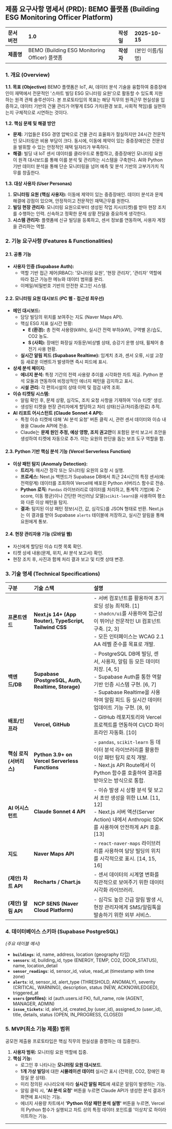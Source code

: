 

## **제품 요구사항 명세서 (PRD): BEMO 플랫폼 (Building ESG Monitoring Officer Platform)**

| **문서 버전** | 1.0 | **작성일** | 2025-10-15 |
| :--- | :--- | :--- | :--- |
| **제품명** | BEMO (Building ESG Monitoring Officer) 플랫폼 | **작성자** | (본인 이름/팀명) |

### **1. 개요 (Overview)**

**1.1. 목표 (Objective)**
BEMO 플랫폼은 IoT, AI, 데이터 분석 기술을 융합하여 중증장애인이 재택에서 전문적인 '스마트 빌딩 ESG 모니터링 요원'으로 활동할 수 있도록 지원하는 원격 관제 솔루션이다. 본 프로토타입의 목표는 해당 직무의 원격근무 현실성을 입증하고, 데이터 기반의 건물 관리가 어떻게 ESG 가치(환경 보호, 사회적 책임)를 실현하는지 구체적으로 시연하는 것이다.

**1.2. 핵심 문제 및 해결 방안**

  * **문제:** 기업들은 ESG 경영 압박으로 건물 관리 효율화가 절실하지만 24시간 전문적인 모니터링은 비용 부담이 크다. 동시에, 이동에 제약이 있는 중증장애인은 전문성을 발휘할 수 있는 안정적인 재택 일자리가 부족하다.
  * **해결:** 빌딩 내 IoT 센서 데이터를 클라우드로 통합하고, 중증장애인 모니터링 요원이 원격 대시보드를 통해 이를 분석 및 관리하는 시스템을 구축한다. AI와 Python 기반 데이터 분석을 통해 단순 모니터링을 넘어 예측 및 분석 기반의 고부가가치 직무를 창출한다.

**1.3. 대상 사용자 (User Personas)**

1.  **모니터링 요원 (핵심 사용자):** 이동에 제약이 있는 중증장애인. 데이터 분석과 문제 해결에 강점이 있으며, 안정적이고 전문적인 재택근무를 원한다.
2.  **빌딩 현장 관리자:** 모니터링 요원으로부터 생성된 작업 지시(티켓)를 받아 현장 조치를 수행하는 인력. 신속하고 정확한 문제 상황 전달을 중요하게 생각한다.
3.  **시스템 관리자:** 플랫폼에 신규 빌딩을 등록하고, 센서 정보를 연동하며, 사용자 계정을 관리하는 역할.

### **2. 기능 요구사항 (Features & Functionalities)**

#### **2.1. 공통 기능**

  * **사용자 인증 (Supabase Auth):**
      * 역할 기반 접근 제어(RBAC): '모니터링 요원', '현장 관리자', '관리자' 역할에 따라 접근 가능한 메뉴와 데이터 범위를 분리.
      * 이메일/비밀번호 기반의 안전한 로그인 시스템.

#### **2.2. 모니터링 요원 대시보드 (PC 웹 - 접근성 최우선)**

  * **메인 대시보드:**
      * 담당 빌딩의 위치를 보여주는 지도 (Naver Maps API).
      * 핵심 ESG 지표 실시간 현황:
          * **E (환경):** 총 전력 사용량(kWh), 실시간 전력 부하(kW), 구역별 온/습도, CO2 농도.
          * **S (사회):** 장애인 화장실 자동문/비상벨 상태, 승강기 운행 상태, 휠체어 충전기 사용 현황.
      * **실시간 알림 피드 (Supabase Realtime):** 임계치 초과, 센서 오류, 시설 고장 등 새로운 이벤트가 발생하면 즉시 피드에 표시.
  * **상세 분석 페이지:**
      * **에너지 분석:** 특정 기간의 전력 사용량 추이를 시각화한 차트 제공. Python 분석 모듈과 연동하여 비정상적인 에너지 패턴을 감지하고 표시.
      * **시설 관리:** 각 편의시설의 상태 이력 및 점검 내역 조회.
  * **이슈 티켓팅 시스템:**
      * 알림 확인 후, 문제 상황, 심각도, 조치 요청 사항을 기재하여 '이슈 티켓' 생성.
      * 생성된 티켓을 현장 관리자에게 할당하고 처리 상태(신규/처리중/완료) 추적.
  * **AI 리포트 어시스턴트 (Claude Sonnet 4 API):**
      * 특정 이슈 티켓에 대해 'AI 분석 요청' 버튼 클릭 시, 관련 센서 데이터와 이슈 내용을 Claude API에 전송.
      * Claude는 **문제 원인 추정, 예상 영향, 조치 권고안**이 포함된 분석 보고서 초안을 생성하여 티켓에 자동으로 추가. 이는 요원의 판단을 돕는 보조 도구 역할을 함.

#### **2.3. Python 기반 핵심 분석 기능 (Vercel Serverless Function)**

  * **이상 패턴 탐지 (Anomaly Detection):**
      * **트리거:** 매시간 정각 또는 모니터링 요원의 요청 시 실행.
      * **프로세스:** Next.js 백엔드가 Supabase DB에서 최근 24시간의 특정 센서(예: 전력량계) 데이터를 조회하여 Vercel에 배포된 Python 서버리스 함수로 전송.
      * **Python 로직:** `Pandas` 라이브러리로 데이터를 처리하고, 통계적 기법(예: Z-score, 이동 평균)이나 간단한 머신러닝 모델(`scikit-learn`)을 사용하여 평소와 다른 이상 패턴을 탐지.
      * **결과:** 탐지된 이상 패턴 정보(시간, 값, 심각도)를 JSON 형태로 반환. Next.js는 이 결과를 받아 Supabase `alerts` 테이블에 저장하고, 실시간 알림을 통해 요원에게 통보.

#### **2.4. 현장 관리자용 기능 (모바일 웹)**

  * 자신에게 할당된 이슈 티켓 목록 확인.
  * 티켓 상세 내용(문제, 위치, AI 분석 보고서) 확인.
  * 현장 조치 후, 사진과 함께 처리 결과 보고 및 티켓 상태 변경.

### **3. 기술 명세 (Technical Specifications)**

| 구분 | 기술 스택 | 설명 |
| :--- | :--- | :--- |
| **프론트엔드** | **Next.js 14+ (App Router), TypeScript, Tailwind CSS** | - 서버 컴포넌트를 활용하여 초기 로딩 성능 최적화. [1]<br>- `shadcn/ui`를 사용하여 접근성이 뛰어난 전문적인 UI 컴포넌트 구축. [2, 3]<br>- 모든 인터페이스는 WCAG 2.1 AA 레벨 준수를 목표로 개발. |
| **백엔드/DB** | **Supabase (PostgreSQL, Auth, Realtime, Storage)** | - PostgreSQL DB에 빌딩, 센서, 사용자, 알림 등 모든 데이터 저장. [4, 5]<br>- Supabase Auth를 통한 역할 기반 인증 시스템 구현. [6, 7]<br>- Supabase Realtime을 사용하여 알림 피드 등 실시간 데이터 업데이트 기능 구현. [8, 9] |
| **배포/인프라** | **Vercel, GitHub** | - GitHub 레포지토리와 Vercel 프로젝트를 연동하여 CI/CD 파이프라인 자동화. [10] |
| **핵심 로직 (서버리스)** | **Python 3.9+ on Vercel Serverless Functions** | - `pandas`, `scikit-learn` 등 데이터 분석 라이브러리를 활용한 이상 패턴 탐지 로직 개발.<br>- Next.js API Route에서 이 Python 함수를 호출하여 결과를 받아오는 방식으로 통합. |
| **AI 어시스턴트** | **Claude Sonnet 4 API** | - 이슈 발생 시 상황 분석 및 보고서 초안 생성을 위한 LLM. [11, 12]<br>- Next.js 서버 액션(Server Action) 내에서 Anthropic SDK를 사용하여 안전하게 API 호출. [13] |
| **지도** | **Naver Maps API** | - `react-naver-maps` 라이브러리를 사용하여 담당 빌딩의 위치를 시각적으로 표시. [14, 15, 16] |
| **(제안) 차트 API** | **Recharts / Chart.js** | - 센서 데이터의 시계열 변화를 직관적으로 보여주기 위한 데이터 시각화 라이브러리. |
| **(제안) 알림 API** | **NCP SENS (Naver Cloud Platform)** | - 심각도 높은 긴급 알림 발생 시, 현장 관리자에게 SMS/알림톡을 발송하기 위한 외부 서비스. |

### **4. 데이터베이스 스키마 (Supabase PostgreSQL)**

*(주요 테이블 예시)*

  * **`buildings`**: id, name, address, location (geography 타입)
  * **`sensors`**: id, building\_id, type (ENERGY, TEMP, CO2, DOOR\_STATUS), name, location\_detail
  * **`sensor_readings`**: id, sensor\_id, value, read\_at (timestamp with time zone)
  * **`alerts`**: id, sensor\_id, alert\_type (THRESHOLD, ANOMALY), severity (CRITICAL, WARNING), description, status (NEW, ACKNOWLEDGED), triggered\_at
  * **`users` (profiles)**: id (auth.users.id FK), full\_name, role (AGENT, MANAGER, ADMIN)
  * **`issue_tickets`**: id, alert\_id, created\_by (user\_id), assigned\_to (user\_id), title, details, status (OPEN, IN\_PROGRESS, CLOSED)

### **5. MVP(최소 기능 제품) 범위**

공모전 제출용 프로토타입은 핵심 직무의 현실성을 증명하는 데 집중한다.

1.  **사용자 범위:** 모니터링 요원 역할에 집중.
2.  **핵심 기능:**
      * 로그인 후 나타나는 **모니터링 요원 대시보드**.
      * **1개 가상 빌딩**에 대한 **시뮬레이션 데이터** 실시간 표시 (전력량, CO2, 장애인 화장실 문 상태).
      * 미리 정의된 시나리오에 따라 **실시간 알림 피드**에 새로운 알림이 발생하는 기능.
      * 알림 클릭 시, **'AI 분석 요청'** 버튼을 누르면 Claude API가 생성한 분석 결과가 화면에 표시되는 기능.
      * 에너지 사용량 차트에서 **'Python 이상 패턴 분석 실행'** 버튼을 누르면, Vercel의 Python 함수가 실행되고 차트 상의 특정 데이터 포인트를 '이상치'로 하이라이트하는 기능.

-----
